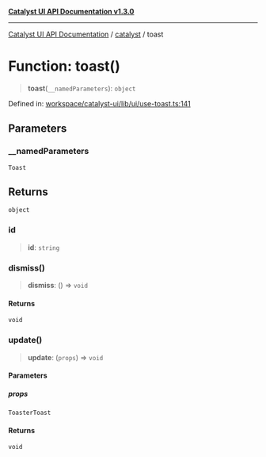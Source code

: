 [**Catalyst UI API Documentation v1.3.0**](../../README.md)

---

[Catalyst UI API Documentation](../../README.md) / [catalyst](../README.md) / toast

# Function: toast()

> **toast**(`__namedParameters`): `object`

Defined in: [workspace/catalyst-ui/lib/ui/use-toast.ts:141](https://github.com/TheBranchDriftCatalyst/catalyst-ui/blob/main/lib/ui/use-toast.ts#L141)

## Parameters

### \_\_namedParameters

`Toast`

## Returns

`object`

### id

> **id**: `string`

### dismiss()

> **dismiss**: () => `void`

#### Returns

`void`

### update()

> **update**: (`props`) => `void`

#### Parameters

##### props

`ToasterToast`

#### Returns

`void`
